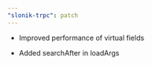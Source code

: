 ```yaml
---
"slonik-trpc": patch
---
```


- Improved performance of virtual fields

- Added searchAfter in loadArgs

